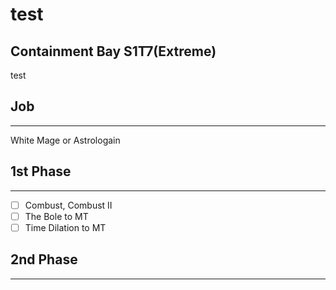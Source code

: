 # test

## Containment Bay S1T7(Extreme)

test

## Job
---
White Mage or Astrologain

## 1st Phase
---
- [ ] Combust, Combust II
- [ ] The Bole to MT
- [ ] Time Dilation to MT

## 2nd Phase
---
